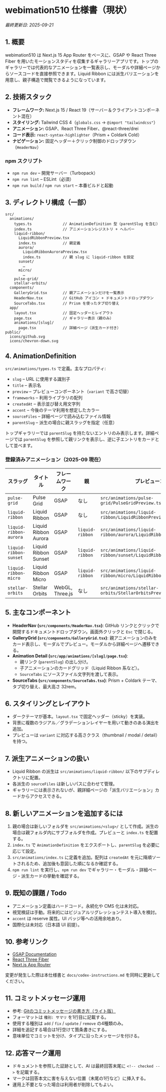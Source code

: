 ﻿# webimation510 仕様書（現状）

_最終更新日: 2025-09-21_

## 1. 概要
webimation510 は Next.js 15 App Router をベースに、GSAP や React Three Fiber を用いたモーションスタディを収集するギャラリーアプリです。トップのギャラリーでは代表的なアニメーションを一覧表示し、モーダルや詳細ページからソースコードを直接参照できます。Liquid Ribbon には派生バリエーションを用意し、親子構造で閲覧できるようになっています。

## 2. 技術スタック
- **フレームワーク:** Next.js 15 / React 19（サーバー＆クライアントコンポーネント混在）
- **スタイリング:** Tailwind CSS 4（`globals.css` → `@import "tailwindcss"`）
- **アニメーション:** GSAP、React Three Fiber、@react-three/drei
- **コード表示:** `react-syntax-highlighter`（Prism + Coldark Cold）
- **ナビゲーション:** 固定ヘッダー＋クリック制御のドロップダウン（`HeaderNav`）

### npm スクリプト
- `npm run dev` – 開発サーバー（Turbopack）
- `npm run lint` – ESLint（必須）
- `npm run build` / `npm run start` – 本番ビルドと起動

## 3. ディレクトリ構成（一部）
```
src/
  animations/
    types.ts              // AnimationDefinition 型（parentSlug を含む）
    index.ts              // アニメーションレジストリ + ヘルパー
    liquid-ribbon/
      LiquidRibbonPreview.tsx
      index.ts            // 親定義
      aurora/
        LiquidRibbonAuroraPreview.tsx
        index.ts          // 親 slug に liquid-ribbon を設定
      sunset/
        …
      micro/
        …
    pulse-grid/
    stellar-orbits/
  components/
    GalleryGrid.tsx       // 親アニメーションだけを一覧表示
    HeaderNav.tsx         // GitHub アイコン + ドキュメントドロップダウン
    SourceTabs.tsx        // Prism を使ったタブ切り替え
  app/
    layout.tsx            // 固定ヘッダーとレイアウト
    page.tsx              // ギャラリー表示（親のみ）
    animations/[slug]/
      page.tsx            // 詳細ページ（派生カード付き）
public/
  icons/github.svg
  icons/chevron-down.svg
```

## 4. AnimationDefinition
`src/animations/types.ts` で定義。主なプロパティ:
- `slug` – URL に使用する識別子
- `title` – 表示名
- `preview` – プレビューコンポーネント（`variant` で高さ切替）
- `frameworks` – 利用ライブラリの配列
- `createdAt` – 表示並び替え用文字列
- `accent` – 今後のテーマ利用を想定したカラー
- `sourceFiles` – 詳細ページで読み込むファイル情報
- `parentSlug` – 派生の場合に親スラッグを指定（任意）

トップギャラリーでは `parentSlug` を持たないエントリのみ表示します。詳細ページでは `parentSlug` を参照して親リンクを表示し、逆に子エントリをカードとして並べます。

### 登録済みアニメーション（2025-09 現在）
| スラッグ | タイトル | フレームワーク | 親 | プレビューコード |
| --- | --- | --- | --- | --- |
| `pulse-grid` | Pulse Grid | GSAP | なし | `src/animations/pulse-grid/PulseGridPreview.tsx`
| `liquid-ribbon` | Liquid Ribbon | GSAP | なし | `src/animations/liquid-ribbon/LiquidRibbonPreview.tsx`
| `liquid-ribbon-aurora` | Liquid Ribbon Aurora | GSAP | `liquid-ribbon` | `src/animations/liquid-ribbon/aurora/LiquidRibbonAuroraPreview.tsx`
| `liquid-ribbon-sunset` | Liquid Ribbon Sunset | GSAP | `liquid-ribbon` | `src/animations/liquid-ribbon/sunset/LiquidRibbonSunsetPreview.tsx`
| `liquid-ribbon-micro` | Liquid Ribbon Micro | GSAP | `liquid-ribbon` | `src/animations/liquid-ribbon/micro/LiquidRibbonMicroPreview.tsx`
| `stellar-orbits` | Stellar Orbits | WebGL, Three.js | なし | `src/animations/stellar-orbits/StellarOrbitsPreview.tsx`

## 5. 主なコンポーネント
- **HeaderNav (`src/components/HeaderNav.tsx`)**: GitHub リンクとクリックで開閉するドキュメントドロップダウン。画面外クリックと `Esc` で閉じる。
- **GalleryGrid (`src/components/GalleryGrid.tsx`)**: 親アニメーションのみをカード表示し、モーダルでプレビュー。モーダルから詳細ページへ遷移できる。
- **Animation Detail (`src/app/animations/[slug]/page.tsx`)**:
  - 親リンク (`parentSlug`) の出し分け。
  - 子アニメーションのカードグリッド（Liquid Ribbon 系など）。
  - `SourceTabs` にソースファイル文字列を渡して表示。
- **SourceTabs (`src/components/SourceTabs.tsx`)**: Prism + Coldark テーマ、タブ切り替え、最大高さ 32rem。

## 6. スタイリングとレイアウト
- ダークテーマが基本。`layout.tsx` で固定ヘッダー（sticky）を実装。
- 背景に複数のラジアル／グラデーションレイヤーを用いて動きのある演出を追加。
- プレビューは `variant` に対応する高さクラス（thumbnail / modal / detail）を持つ。

## 7. 派生アニメーションの扱い
- Liquid Ribbon の派生は `src/animations/liquid-ribbon/` 以下のサブディレクトリに配置。
- 各派生の `sourceFiles` は新しいパスに合わせて管理。
- ギャラリーには表示されないが、親詳細ページの「派生バリエーション」カードからアクセスできる。

## 8. 新しいアニメーションを追加するには
1. 親の場合は新しいフォルダを `src/animations/<slug>/` として作成。派生の場合は親フォルダ内にサブフォルダを作成。プレビューと `index.ts` を配置する。
2. `index.ts` で `AnimationDefinition` をエクスポートし、`parentSlug` を必要に応じて設定。
3. `src/animations/index.ts` に定義を追加。配列は `createdAt` を元に降順ソートされるため、追加後も意図した順になるか確認する。
4. `npm run lint` を実行し、`npm run dev` でギャラリー・モーダル・詳細ページ・派生カードの挙動を確認する。

## 9. 既知の課題 / Todo
- アニメーション定義はハードコード。永続化や CMS 化は未対応。
- 視覚検証は手動。将来的にはビジュアルリグレッションテスト導入を検討。
- `accent` は reserve 属性。UI バッジ等への活用余地あり。
- 国際化は未対応（日本語 UI 前提）。

## 10. 参考リンク
- [GSAP Documentation](https://greensock.com/docs/)
- [React Three Fiber](https://docs.pmnd.rs/react-three-fiber/getting-started/introduction)
- [Next.js App Router](https://nextjs.org/docs/app)

変更が発生した際は本仕様書と `docs/codex-instructions.md` を同時に更新してください。

## 11. コミットメッセージ運用
- 参考: [Gitのコミットメッセージの書き方（ライト版）](https://qiita.com/itosho/items/9565c6ad2ffc24c09364)
- フォーマットは `種別: サマリ` を1行目に記載する。
- 使用する種別は `add` / `fix` / `update` / `remove` の4種類のみ。
- 詳細を追記する場合は1行空けて箇条書きにする。
- 意味単位でコミットを分け、タイプに沿ったメッセージを付ける。

## 12. 応答マーク運用
- ドキュメントを参照した証跡として、AI は最終回答末尾に `<!-- checked -->` を記載する。
- マークは回答本文に害を与えない位置（末尾の1行など）に挿入する。
- 運用上不要となった場合は利用者が削除してもよい。



